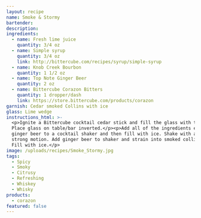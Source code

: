 ```yaml
---
layout: recipe
name: Smoke & Stormy
bartender:
description:
ingredients:
  - name: Fresh lime juice
    quantity: 3/4 oz
  - name: Simple syrup
    quantity: 3/4 oz
    link: http://bittercube.com/recipes/syrup/simple-syrup
  - name: Knob Creek Bourbon
    quantity: 1 1/2 oz
  - name: Top Note Ginger Beer
    quantity: 2 oz
  - name: Bittercube Corazon Bitters
    quantity: 1 dropper/dash
    link: https://store.bittercube.com/products/corazon
garnish: Cedar smoked Collins with ice
glass: Lime wedge
instructions_html: >-
  <p>Ignite a Bittercube cocktail cedar stick and fill the glass with the smoke.
  Place glass on table/bar inverted.</p><p>Add all of the ingredients except
  ginger beer to a cocktail shaker and then fill with ice. Shake with a fluid,
  strong motion. Add ginger beer to shaker and strain into smoked collins glass.
  Fill with ice.</p>
image: /uploads/recipes/Smoke_Stormy.jpg
tags:
  - Spicy
  - Smoky
  - Citrusy
  - Refreshing
  - Whiskey
  - Whisky
products:
  - corazon
featured: false
---
```



